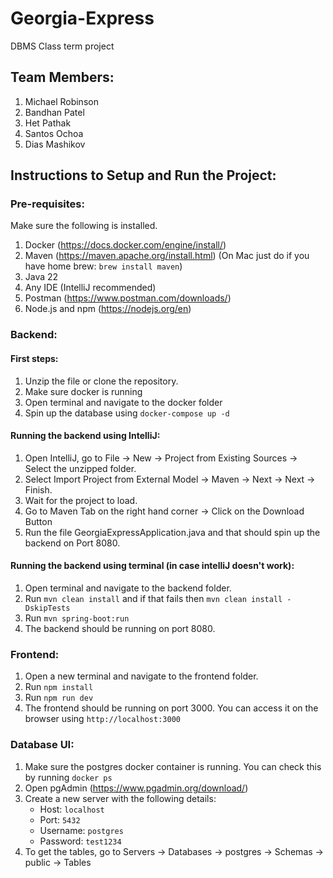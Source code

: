 # Georgia-Express
DBMS Class term project

## Team Members:
1. Michael Robinson
2. Bandhan Patel
3. Het Pathak
4. Santos Ochoa
5. Dias Mashikov

## Instructions to Setup and Run the Project:

### Pre-requisites:
Make sure the following is installed.
1. Docker (https://docs.docker.com/engine/install/)
2. Maven (https://maven.apache.org/install.html) (On Mac just do if you have home brew: `brew install maven`)
3. Java 22
4. Any IDE (IntelliJ recommended)
5. Postman (https://www.postman.com/downloads/)
6. Node.js and npm (https://nodejs.org/en)

### Backend:

#### First steps:
1. Unzip the file or clone the repository.
2. Make sure docker is running
3. Open terminal and navigate to the docker folder
4. Spin up the database using `docker-compose up -d`

#### Running the backend using IntelliJ:
1. Open IntelliJ, go to File -> New -> Project from Existing Sources -> Select the unzipped folder.
2. Select Import Project from External Model -> Maven -> Next -> Next -> Finish.
3. Wait for the project to load.
4. Go to Maven Tab on the right hand corner -> Click on the Download Button
5. Run the file GeorgiaExpressApplication.java and that should spin up the backend on Port 8080.

#### Running the backend using terminal (in case intelliJ doesn't work):
1. Open terminal and navigate to the backend folder.
2. Run `mvn clean install` and if that fails then `mvn clean install -DskipTests`
3. Run `mvn spring-boot:run`
4. The backend should be running on port 8080.

### Frontend:
1. Open a new terminal and navigate to the frontend folder.
2. Run `npm install`
3. Run `npm run dev`
4. The frontend should be running on port 3000. You can access it on the browser using `http://localhost:3000`

### Database UI:
1. Make sure the postgres docker container is running. You can check this by running `docker ps`
2. Open pgAdmin (https://www.pgadmin.org/download/)
3. Create a new server with the following details:
    - Host: `localhost`
    - Port: `5432`
    - Username: `postgres`
    - Password: `test1234`
4. To get the tables, go to Servers -> Databases -> postgres -> Schemas -> public -> Tables

